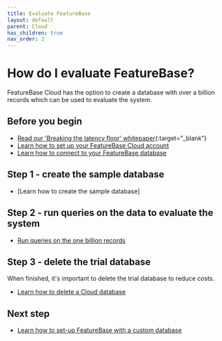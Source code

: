 ```yaml
---
title: Evaluate FeatureBase
layout: default
parent: Cloud
has_children: true
nav_order: 2
---
```


# How do I evaluate FeatureBase?

FeatureBase Cloud has the option to create a database with over a billion records which can be used to evaluate the system.

## Before you begin

* [Read our 'Breaking the latency floor' whitepaper](https://www.featurebase.com/blog/breaking-the-latency-floor-white-paper){:target="_blank"}
* [Learn how to set up your FeatureBase Cloud account](/docs/cloud/cloud-org/cloud-signup)
* [Learn how to connect to your FeatureBase database](/docs/cloud/cloud-db-connect/cloud-db-connect)

## Step 1 - create the sample database

* [Learn how to create the sample database]

## Step 2 - run queries on the data to evaluate the system

* [Run queries on the one billion records](/docs/cloud/cloud-query/cloud-query-sample-db)

## Step 3 - delete the trial database

When finished, it's important to delete the trial database to reduce costs.

* [Learn how to delete a Cloud database](/docs/cloud/cloud-databases/cloud-db-delete)

## Next step

* [Learn how to set-up FeatureBase with a custom database](/docs/cloud/cloud-setup)
